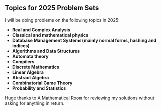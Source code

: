 ## Topics for 2025 Problem Sets  

I will be doing problems on the following topics in 2025:  

- **Real and Complex Analysis**
- **Classical and mathematical physics**
- **Database Management Systems (mainly normal forms, hashing and indices)**  
- **Algorithms and Data Structures**
- **Automata theory**
- **Compilers**
- **Discrete Mathematics**  
- **Linear Algebra**  
- **Abstract Algebra**  
- **Combinatorial Game Theory**
- **Probability and Statistics**

Huge thanks to A Mathematical Room for reviewing my solutions without asking for anything in return.
